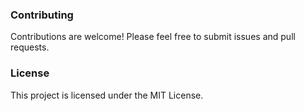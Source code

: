 ### Contributing
Contributions are welcome! Please feel free to submit issues and pull requests.

### License
This project is licensed under the MIT License.
